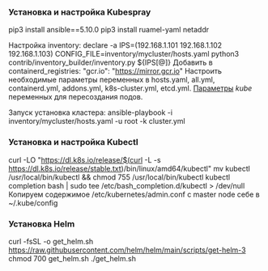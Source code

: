 ### Установка и настройка Kubespray
pip3 install ansible==5.10.0
pip3 install ruamel-yaml netaddr

Настройка inventory:
declare -a IPS=(192.168.1.101 192.168.1.102 192.168.1.103)
CONFIG_FILE=inventory/mycluster/hosts.yaml python3 contrib/inventory_builder/inventory.py ${IPS[@]}
Добавить в
containerd_registries:
  "gcr.io": "https://mirror.gcr.io"
Настроить необходимые параметры переменных в hosts.yaml, all.yml, containerd.yml, addons.yml, k8s-cluster.yml, etcd.yml.
[Параметры](https://github.com/kubernetes-sigs/kubespray/blob/master/docs/large-deployments.md) _kube_ переменных для пересоздания подов.

Запуск установка кластера:
ansible-playbook -i inventory/mycluster/hosts.yaml -u root -k cluster.yml


### Установка и настройка Kubectl
curl -LO "https://dl.k8s.io/release/$(curl -L -s https://dl.k8s.io/release/stable.txt)/bin/linux/amd64/kubectl"
mv kubectl /usr/local/bin/kubectl && chmod 755 /usr/local/bin/kubectl
kubectl completion bash | sudo tee /etc/bash_completion.d/kubectl > /dev/null
Копируем содержимое /etc/kubernetes/admin.conf с master node себе в ~/.kube/config

### Установка Helm
curl -fsSL -o get_helm.sh https://raw.githubusercontent.com/helm/helm/main/scripts/get-helm-3
chmod 700 get_helm.sh
./get_helm.sh
